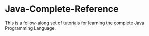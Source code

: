 # Java-Complete-Reference
This is a follow-along set of tutorials for learning the complete Java Programming Language.
